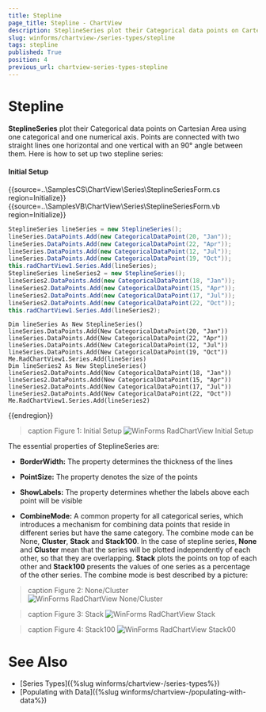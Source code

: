 ```yaml
---
title: Stepline
page_title: Stepline - ChartView
description: SteplineSeries plot their Categorical data points on Cartesian Area using one categorical and one numerical axis
slug: winforms/chartview-/series-types/stepline
tags: stepline
published: True
position: 4
previous_url: chartview-series-types-stepline
---
```


# Stepline

__SteplineSeries__ plot their Categorical data points on Cartesian Area using one categorical and one numerical axis. Points are connected with two straight lines one horizontal and one vertical with an 90° angle between them. Here is how to set up two stepline series:

#### Initial Setup

{{source=..\SamplesCS\ChartView\Series\SteplineSeriesForm.cs region=Initialize}} 
{{source=..\SamplesVB\ChartView\Series\SteplineSeriesForm.vb region=Initialize}} 

````C#
SteplineSeries lineSeries = new SteplineSeries();
lineSeries.DataPoints.Add(new CategoricalDataPoint(20, "Jan"));
lineSeries.DataPoints.Add(new CategoricalDataPoint(22, "Apr"));
lineSeries.DataPoints.Add(new CategoricalDataPoint(12, "Jul"));
lineSeries.DataPoints.Add(new CategoricalDataPoint(19, "Oct"));
this.radChartView1.Series.Add(lineSeries);
SteplineSeries lineSeries2 = new SteplineSeries();
lineSeries2.DataPoints.Add(new CategoricalDataPoint(18, "Jan"));
lineSeries2.DataPoints.Add(new CategoricalDataPoint(15, "Apr"));
lineSeries2.DataPoints.Add(new CategoricalDataPoint(17, "Jul"));
lineSeries2.DataPoints.Add(new CategoricalDataPoint(22, "Oct"));
this.radChartView1.Series.Add(lineSeries2);

````
````VB.NET
Dim lineSeries As New SteplineSeries()
lineSeries.DataPoints.Add(New CategoricalDataPoint(20, "Jan"))
lineSeries.DataPoints.Add(New CategoricalDataPoint(22, "Apr"))
lineSeries.DataPoints.Add(New CategoricalDataPoint(12, "Jul"))
lineSeries.DataPoints.Add(New CategoricalDataPoint(19, "Oct"))
Me.RadChartView1.Series.Add(lineSeries)
Dim lineSeries2 As New SteplineSeries()
lineSeries2.DataPoints.Add(New CategoricalDataPoint(18, "Jan"))
lineSeries2.DataPoints.Add(New CategoricalDataPoint(15, "Apr"))
lineSeries2.DataPoints.Add(New CategoricalDataPoint(17, "Jul"))
lineSeries2.DataPoints.Add(New CategoricalDataPoint(22, "Oct"))
Me.RadChartView1.Series.Add(lineSeries2)

````

{{endregion}} 

>caption Figure 1: Initial Setup
![WinForms RadChartView Initial Setup](images/chartview-series-types-stepline001.png)

The essential properties of SteplineSeries are:

* __BorderWidth:__ Тhe property determines the thickness of the lines
            
* __PointSize:__ Тhe property denotes the size of the points
            
* __ShowLabels:__ Тhe property determines whether the labels above each point will be visible
            
* __CombineMode:__ А common property for all categorical series, which introduces a mechanism for combining data points that reside in different series but have the same category. The combine mode can be None, __Cluster__, __Stack__ and __Stack100__. In the case of stepline series, __None__ and __Cluster__ mean that the series will be plotted independently of each other, so that they are overlapping. __Stack__ plots the points on top of each other and __Stack100__ presents the values of one series as a percentage of the other series. The combine mode is best described by a picture:

>caption Figure 2: None/Cluster
![WinForms RadChartView None/Cluster](images/chartview-series-types-stepline001.png)

>caption Figure 3: Stack
![WinForms RadChartView Stack](images/chartview-series-types-stepline002.png)

>caption Figure 4: Stack100
![WinForms RadChartView Stack00](images/chartview-series-types-stepline003.png)

# See Also

* [Series Types]({%slug winforms/chartview-/series-types%})
* [Populating with Data]({%slug winforms/chartview-/populating-with-data%})
